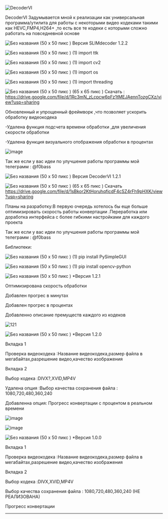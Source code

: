 ![DecoderVI](https://github.com/fo0bas/coderVI1/assets/158994442/3718bc5c-c834-4965-b4af-c77044f1b53a)


DеcoderVI Задумывается мной к реализации как универсальная программа/утилита для работы с некоторыми видео кодеками такими как HEVC,FMP4,H264+ ,то есть все те кодеки с которыми сложно работать на повседневной основе 








![Без названия (50 x 50 пикс )](https://github.com/fo0bas/coderVI1/assets/158994442/a5b66cc0-9fd6-40a4-8abf-80bb90c1ceaa)
Версия SLIMdecoder 1.2.2 

![Без названия (50 x 50 пикс ) (1)](https://github.com/fo0bas/coderVI1/assets/158994442/859a1243-fd10-4924-87b0-c4a4d494e80f)
import ttk

![Без названия (50 x 50 пикс ) (1)](https://github.com/fo0bas/coderVI1/assets/158994442/b1e17af3-88ca-4a60-8143-06bb3afb3a10)
import cv2

![Без названия (50 x 50 пикс ) (1)](https://github.com/fo0bas/coderVI1/assets/158994442/16a3c37a-e32c-4637-9087-0a235f7691f0)
import os

![Без названия (50 x 50 пикс ) (1)](https://github.com/fo0bas/coderVI1/assets/158994442/c84d1500-c6a5-401a-b645-a56c6463b3e8)
import threading

![Без названия (50 x 50 пикс ) (65 x 65 пикс )](https://github.com/fo0bas/coderVI1/assets/158994442/9574dab5-62e7-497f-8ac2-d827240bf083) Скачать : https://drive.google.com/file/d/1Rc3mN_zLcpcw6pFz1tMEJAennTozgCXz/view?usp=sharing



Обновленный и упрощенный фреймворк ,что позволяет ускорить обработку видеокодека 

-Удалена функция подсчета времени обработки ,для увеличения скорости обработки

-Удалена функция визуального отображения обработки в процентах 

![image](https://github.com/fo0bas/coderVI1/assets/158994442/84eecf9b-4bc5-475a-9bba-d78bf9d37416)

Так же если у вас идеи по улучшения работы программы мой телеграмм : @f0bass





![Без названия (50 x 50 пикс )](https://github.com/fo0bas/coderVI1/assets/158994442/07c79b8c-6c66-4978-b4e4-6f46280659e7)
Версия DecoderVI 1.2.1

![Без названия (50 x 50 пикс ) (65 x 65 пикс )](https://github.com/fo0bas/coderVI1/assets/158994442/162ea3e6-d1a0-4fde-9f50-aa81a2f15ee9) Скачать  https://drive.google.com/file/d/1sBkor2KtHoruhqficdF4cSZ4rFh9pHXK/view?usp=sharing




Планы на разработку:В первую очередь хотелось бы еще больше оптимизировать скорость работы конвертации .Переработка или доработка интерфейса с более гибкими настройками для каждого проекта 

Так же если у вас идеи по улучшения работы программы мой телеграмм : @f0bass


Библиотеки:

![Без названия (50 x 50 пикс ) (1)](https://github.com/fo0bas/coderVI1/assets/158994442/6b2148e9-0fef-4c83-ae8f-13314c387858)
pip install PySimpleGUI

![Без названия (50 x 50 пикс ) (1)](https://github.com/fo0bas/coderVI1/assets/158994442/2b6aec52-d525-4f4f-8870-9e308ed91ab6)
pip install opencv-python










![Без названия (50 x 50 пикс )](https://github.com/fo0bas/coderVI1/assets/158994442/e8c9862e-42d7-4d66-aa5b-e96d1927249c)
*Версия 1.2.1

Оптимизирована скорость обработки 

Добавлен прогрес в минутах 

Добавлен прогрес в процентах 

Добавленно описание премуществ каждого из кодеков



![121](https://github.com/fo0bas/coderVI1/assets/158994442/b8fbb3e5-29a0-4404-aedf-e585cd525b7e)





![Без названия (50 x 50 пикс )](https://github.com/fo0bas/coderVI1/assets/158994442/04a7a3a7-7193-4959-b44a-1d473923324a)
*Версия 1.2.0
   
Вкладка 1

Проверка видеокодека :Название видеокодека,размер файла в мегабайтах,разрешение видео,качество изображения 

Вкладка 2 

Выбор кодека :DIVX?,XVID,MP4V 

Удалена опция :Выбор качества сохранения файла : 1080,720,480,360,240  

Добавленна опция: Прогресс конвертации с процентом в реальном времени 

![image](https://github.com/fo0bas/coderVI1/assets/158994442/ae2d632c-5f16-4876-849c-7b45f34a613e)

![image](https://github.com/fo0bas/coderVI1/assets/158994442/fd53267d-4db0-4ec4-b814-d9c4a21a50b0)






![Без названия (50 x 50 пикс )](https://github.com/fo0bas/coderVI1/assets/158994442/70fd99d8-073c-4f0d-a145-44504da5fbc4)
*Версия 1.0.0

   
Вкладка 1

Проверка видеокодека :Название видеокодека,размер файла в мегабайтах,разрешение видео,качество изображения 

Вкладка 2 

Выбор кодека :DIVX,XVID,MP4V 

Выбор качества сохранения файла : 1080,720,480,360,240  (НЕ РЕАЛИЗОВАНА)

Прогресс конвертации

_______________________________________________


 
   




                                 
